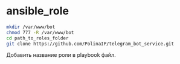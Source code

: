 # ansible_role


```bash
mkdir /var/www/bot
chmod 777 -R /var/www/bot
cd path_to_roles_folder
git clone https://github.com/PolinaIP/telegram_bot_service.git
```
Добавить название роли в playbook файл.
